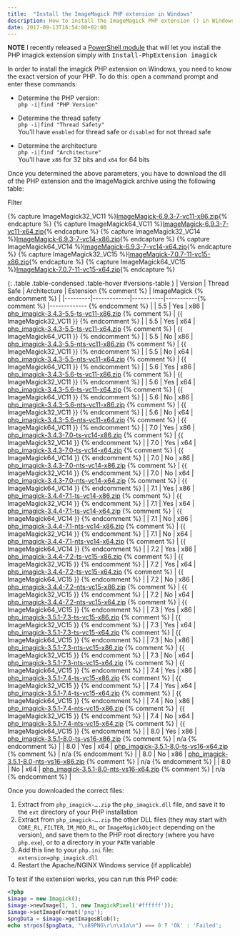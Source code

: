 ```yaml
---
title:  "Install the ImageMagick PHP extension in Windows"
description: How to install the ImageMagick PHP extension () in Windows.
date: 2017-09-13T16:54:00+02:00
---
```


<div class="alert alert-info" role="alert">
    <strong>NOTE</strong> I recently released a <a href="https://github.com/mlocati/powershell-phpmanager">PowerShell module</a> that will let you install the PHP imagick extension simply with <span style="font-family:monospace;white-space:nowrap">Install-PhpExtension imagick</span>
</div>

In order to install the imagick PHP extension on Windows, you need to know the exact version of your PHP.
To do this: open a command prompt and enter these commands:

- Determine the PHP version:  
  `php -i|find "PHP Version"`  
  
- Determine the thread safety  
  `php -i|find "Thread Safety"`  
  You'll have `enabled` for thread safe or `disabled` for not thread safe  
  
- Determine the architecture  
  `php -i|find "Architecture"`  
  You'll have `x86` for 32 bits and `x64` for 64 bits  
  
Once you determined the above parameters, you have to download the dll of the PHP extension and the ImageMagick archive using the following table:

<div class="text-center">
	<span class="badge">Filter</span>
	<div class="btn-group btn-group-xs versions-filter" data-field="version" title="PHP version"></div>
	<div class="btn-group btn-group-xs versions-filter" data-field="threadsafe" title="Thread safety"></div>
	<div class="btn-group btn-group-xs versions-filter" data-field="architecture" title="Architecture"></div>
</div>

{% capture ImageMagick32_VC11 %}[ImageMagick-6.9.3-7-vc11-x86.zip](https://windows.php.net/downloads/pecl/deps/archives/ImageMagick-6.9.3-7-vc11-x86.zip){% endcapture %}
{% capture ImageMagick64_VC11 %}[ImageMagick-6.9.3-7-vc11-x64.zip](https://windows.php.net/downloads/pecl/deps/archives/ImageMagick-6.9.3-7-vc11-x64.zip){% endcapture %}
{% capture ImageMagick32_VC14 %}[ImageMagick-6.9.3-7-vc14-x86.zip](https://windows.php.net/downloads/pecl/deps/archives/ImageMagick-6.9.3-7-vc14-x86.zip){% endcapture %}
{% capture ImageMagick64_VC14 %}[ImageMagick-6.9.3-7-vc14-x64.zip](https://windows.php.net/downloads/pecl/deps/archives/ImageMagick-6.9.3-7-vc14-x64.zip){% endcapture %}
{% capture ImageMagick32_VC15 %}[ImageMagick-7.0.7-11-vc15-x86.zip](https://windows.php.net/downloads/pecl/deps/archives/ImageMagick-7.0.7-11-vc15-x86.zip){% endcapture %}
{% capture ImageMagick64_VC15 %}[ImageMagick-7.0.7-11-vc15-x64.zip](https://windows.php.net/downloads/pecl/deps/archives/ImageMagick-7.0.7-11-vc15-x64.zip){% endcapture %}

{: .table .table-condensed .table-hover #versions-table }
| Version | Thread Safe | Architecture | Estension {% comment %} | ImageMagick {% endcomment %} |
|---------|-------------|-----------|-----------{% comment %} |------------- {% endcomment %} |
| 5.5 | Yes | x86 | [php_imagick-3.4.3-5.5-ts-vc11-x86.zip](https://windows.php.net/downloads/pecl/releases/imagick/3.4.3/php_imagick-3.4.3-5.5-ts-vc11-x86.zip) {% comment %} | {{ ImageMagick32_VC11 }} {% endcomment %} |
| 5.5 | Yes | x64 | [php_imagick-3.4.3-5.5-ts-vc11-x64.zip](https://windows.php.net/downloads/pecl/releases/imagick/3.4.3/php_imagick-3.4.3-5.5-ts-vc11-x64.zip) {% comment %} | {{ ImageMagick64_VC11 }} {% endcomment %} |
| 5.5 | No | x86 | [php_imagick-3.4.3-5.5-nts-vc11-x86.zip](https://windows.php.net/downloads/pecl/releases/imagick/3.4.3/php_imagick-3.4.3-5.5-nts-vc11-x86.zip) {% comment %} | {{ ImageMagick32_VC11 }} {% endcomment %} |
| 5.5 | No | x64 | [php_imagick-3.4.3-5.5-nts-vc11-x64.zip](https://windows.php.net/downloads/pecl/releases/imagick/3.4.3/php_imagick-3.4.3-5.5-nts-vc11-x64.zip) {% comment %} | {{ ImageMagick64_VC11 }} {% endcomment %} |
| 5.6 | Yes | x86 | [php_imagick-3.4.3-5.6-ts-vc11-x86.zip](https://windows.php.net/downloads/pecl/releases/imagick/3.4.3/php_imagick-3.4.3-5.6-ts-vc11-x86.zip) {% comment %} | {{ ImageMagick32_VC11 }} {% endcomment %} |
| 5.6 | Yes | x64 | [php_imagick-3.4.3-5.6-ts-vc11-x64.zip](https://windows.php.net/downloads/pecl/releases/imagick/3.4.3/php_imagick-3.4.3-5.6-ts-vc11-x64.zip) {% comment %} | {{ ImageMagick64_VC11 }} {% endcomment %} |
| 5.6 | No | x86 | [php_imagick-3.4.3-5.6-nts-vc11-x86.zip](https://windows.php.net/downloads/pecl/releases/imagick/3.4.3/php_imagick-3.4.3-5.6-nts-vc11-x86.zip) {% comment %} | {{ ImageMagick32_VC11 }} {% endcomment %} |
| 5.6 | No | x64 | [php_imagick-3.4.3-5.6-nts-vc11-x64.zip](https://windows.php.net/downloads/pecl/releases/imagick/3.4.3/php_imagick-3.4.3-5.6-nts-vc11-x64.zip) {% comment %} | {{ ImageMagick64_VC11 }} {% endcomment %} |
| 7.0 | Yes | x86 | [php_imagick-3.4.3-7.0-ts-vc14-x86.zip](https://windows.php.net/downloads/pecl/releases/imagick/3.4.3/php_imagick-3.4.3-7.0-ts-vc14-x86.zip) {% comment %} | {{ ImageMagick32_VC14 }} {% endcomment %} |
| 7.0 | Yes | x64 | [php_imagick-3.4.3-7.0-ts-vc14-x64.zip](https://windows.php.net/downloads/pecl/releases/imagick/3.4.3/php_imagick-3.4.3-7.0-ts-vc14-x64.zip) {% comment %} | {{ ImageMagick64_VC14 }} {% endcomment %} |
| 7.0 | No | x86 | [php_imagick-3.4.3-7.0-nts-vc14-x86.zip](https://windows.php.net/downloads/pecl/releases/imagick/3.4.3/php_imagick-3.4.3-7.0-nts-vc14-x86.zip) {% comment %} | {{ ImageMagick32_VC14 }} {% endcomment %} |
| 7.0 | No | x64 | [php_imagick-3.4.3-7.0-nts-vc14-x64.zip](https://windows.php.net/downloads/pecl/releases/imagick/3.4.3/php_imagick-3.4.3-7.0-nts-vc14-x64.zip) {% comment %} | {{ ImageMagick64_VC14 }} {% endcomment %} |
| 7.1 | Yes | x86 | [php_imagick-3.4.4-7.1-ts-vc14-x86.zip](https://windows.php.net/downloads/pecl/releases/imagick/3.4.4/php_imagick-3.4.4-7.1-ts-vc14-x86.zip) {% comment %} | {{ ImageMagick32_VC14 }} {% endcomment %} |
| 7.1 | Yes | x64 | [php_imagick-3.4.4-7.1-ts-vc14-x64.zip](https://windows.php.net/downloads/pecl/releases/imagick/3.4.4/php_imagick-3.4.4-7.1-ts-vc14-x64.zip) {% comment %} | {{ ImageMagick64_VC14 }} {% endcomment %} |
| 7.1 | No | x86 | [php_imagick-3.4.4-7.1-nts-vc14-x86.zip](https://windows.php.net/downloads/pecl/releases/imagick/3.4.4/php_imagick-3.4.4-7.1-nts-vc14-x86.zip) {% comment %} | {{ ImageMagick32_VC14 }} {% endcomment %} |
| 7.1 | No | x64 | [php_imagick-3.4.4-7.1-nts-vc14-x64.zip](https://windows.php.net/downloads/pecl/releases/imagick/3.4.4/php_imagick-3.4.4-7.1-nts-vc14-x64.zip) {% comment %} | {{ ImageMagick64_VC14 }} {% endcomment %} |
| 7.2 | Yes | x86 | [php_imagick-3.4.4-7.2-ts-vc15-x86.zip](https://windows.php.net/downloads/pecl/releases/imagick/3.4.4/php_imagick-3.4.4-7.2-ts-vc15-x86.zip) {% comment %} | {{ ImageMagick32_VC15 }} {% endcomment %} |
| 7.2 | Yes | x64 | [php_imagick-3.4.4-7.2-ts-vc15-x64.zip](https://windows.php.net/downloads/pecl/releases/imagick/3.4.4/php_imagick-3.4.4-7.2-ts-vc15-x64.zip) {% comment %} | {{ ImageMagick64_VC15 }} {% endcomment %} |
| 7.2 | No | x86 | [php_imagick-3.4.4-7.2-nts-vc15-x86.zip](https://windows.php.net/downloads/pecl/releases/imagick/3.4.4/php_imagick-3.4.4-7.2-nts-vc15-x86.zip) {% comment %} | {{ ImageMagick32_VC15 }} {% endcomment %} |
| 7.2 | No | x64 | [php_imagick-3.4.4-7.2-nts-vc15-x64.zip](https://windows.php.net/downloads/pecl/releases/imagick/3.4.4/php_imagick-3.4.4-7.2-nts-vc15-x64.zip) {% comment %} | {{ ImageMagick64_VC15 }} {% endcomment %} |
| 7.3 | Yes | x86 | [php_imagick-3.5.1-7.3-ts-vc15-x86.zip](https://windows.php.net/downloads/pecl/releases/imagick/3.5.1/php_imagick-3.5.1-7.3-ts-vc15-x86.zip) {% comment %} | {{ ImageMagick32_VC15 }} {% endcomment %} |
| 7.3 | Yes | x64 | [php_imagick-3.5.1-7.3-ts-vc15-x64.zip](https://windows.php.net/downloads/pecl/releases/imagick/3.5.1/php_imagick-3.5.1-7.3-ts-vc15-x64.zip) {% comment %} | {{ ImageMagick64_VC15 }} {% endcomment %} |
| 7.3 | No | x86 | [php_imagick-3.5.1-7.3-nts-vc15-x86.zip](https://windows.php.net/downloads/pecl/releases/imagick/3.5.1/php_imagick-3.5.1-7.3-nts-vc15-x86.zip) {% comment %} | {{ ImageMagick32_VC15 }} {% endcomment %} |
| 7.3 | No | x64 | [php_imagick-3.5.1-7.3-nts-vc15-x64.zip](https://windows.php.net/downloads/pecl/releases/imagick/3.5.1/php_imagick-3.5.1-7.3-nts-vc15-x64.zip) {% comment %} | {{ ImageMagick64_VC15 }} {% endcomment %} |
| 7.4 | Yes | x86 | [php_imagick-3.5.1-7.4-ts-vc15-x86.zip](https://windows.php.net/downloads/pecl/releases/imagick/3.5.1/php_imagick-3.5.1-7.4-ts-vc15-x86.zip) {% comment %} | {{ ImageMagick32_VC15 }} {% endcomment %} |
| 7.4 | Yes | x64 | [php_imagick-3.5.1-7.4-ts-vc15-x64.zip](https://windows.php.net/downloads/pecl/releases/imagick/3.5.1/php_imagick-3.5.1-7.4-ts-vc15-x64.zip) {% comment %} | {{ ImageMagick64_VC15 }} {% endcomment %} |
| 7.4 | No | x86 | [php_imagick-3.5.1-7.4-nts-vc15-x86.zip](https://windows.php.net/downloads/pecl/releases/imagick/3.5.1/php_imagick-3.5.1-7.4-nts-vc15-x86.zip) {% comment %} | {{ ImageMagick32_VC15 }} {% endcomment %} |
| 7.4 | No | x64 | [php_imagick-3.5.1-7.4-nts-vc15-x64.zip](https://windows.php.net/downloads/pecl/releases/imagick/3.5.1/php_imagick-3.5.1-7.4-nts-vc15-x64.zip) {% comment %} | {{ ImageMagick64_VC15 }} {% endcomment %} |
| 8.0 | Yes | x86 | [php_imagick-3.5.1-8.0-ts-vs16-x86.zip](https://windows.php.net/downloads/pecl/releases/imagick/3.5.1/php_imagick-3.5.1-8.0-ts-vs16-x86.zip) {% comment %} | n/a {% endcomment %} |
| 8.0 | Yes | x64 | [php_imagick-3.5.1-8.0-ts-vs16-x64.zip](https://windows.php.net/downloads/pecl/releases/imagick/3.5.1/php_imagick-3.5.1-8.0-ts-vs16-x64.zip) {% comment %} | n/a {% endcomment %} |
| 8.0 | No | x86 | [php_imagick-3.5.1-8.0-nts-vs16-x86.zip](https://windows.php.net/downloads/pecl/releases/imagick/3.5.1/php_imagick-3.5.1-8.0-nts-vs16-x86.zip) {% comment %} | n/a {% endcomment %} |
| 8.0 | No | x64 | [php_imagick-3.5.1-8.0-nts-vs16-x64.zip](https://windows.php.net/downloads/pecl/releases/imagick/3.5.1/php_imagick-3.5.1-8.0-nts-vs16-x64.zip) {% comment %} | n/a {% endcomment %} |

Once you downloaded the correct files:

1. Extract from `php_imagick-….zip` the `php_imagick.dll` file, and save it to the `ext` directory of your PHP installation
2. Extract from `php_imagick-….zip` the other DLL files (they may start with `CORE_RL`, `FILTER`, `IM_MOD_RL`, or `ImageMagickObject` depending on the version), and save them to the PHP root directory (where you have `php.exe`), or to a directory in your `PATH` variable
3. Add this line to your `php.ini` file:  
  `extension=php_imagick.dll`
4. Restart the Apache/NGINX Windows service (if applicable)

To test if the extension works, you can run this PHP code:

```php
<?php
$image = new Imagick();
$image->newImage(1, 1, new ImagickPixel('#ffffff'));
$image->setImageFormat('png');
$pngData = $image->getImagesBlob();
echo strpos($pngData, "\x89PNG\r\n\x1a\n") === 0 ? 'Ok' : 'Failed'; 
```

<script>$(document).ready(function() {
'use strict';

var $rows = $('#versions-table>tbody>tr');

function textToID(text) {
	return text.replace(/[^\w\-]+/g, '_');
}
var Filter = (function() {
	var current = {};
	function filterRows() {
		$rows.each(function (rowIndex, row) {
			var $row = $(row),
				fieldValues = $row.data('fieldValues');
			$row.show();
			for (var field in current) {
				if (field in fieldValues && fieldValues[field] !== current[field]) {
					$row.hide();
					break;
				}
			}
		});
	}
	function toggle(field, value) {
		$('button.versions-filter-' + field)
			.removeClass('btn-success')
			.addClass('btn-default')
		if (field in current && current[field] === value) {
			delete current[field];
		} else {
			current[field] = value;
			$('button#' + textToID('versions-filter-' + field + '-' + value))
				.removeClass('btn-default')
				.addClass('btn-success')
			;
		}
		filterRows();
	}
	return {
		toggle: toggle
	};
})();
function getAvailableFields() {
	var COLINDEX = {
		VERSION: 0,
		THREADSAFE: 1,
		ARCHITECTURE: 2
	};
	var result = {
		version: [],
		threadsafe: [],
		architecture: []
	};
	$rows.each(function (rowIndex, row) {
		var $row = $(row),
		   $cells = $row.find('>td'),
		   version = $.trim($cells.eq(COLINDEX.VERSION).text()),
		   threadsafe = $.trim($cells.eq(COLINDEX.THREADSAFE).text()),
		   architecture = $.trim($cells.eq(COLINDEX.ARCHITECTURE).text());
		if (result.version.indexOf(version) < 0) {
			result.version.push(version);
		}
		if (result.threadsafe.indexOf(threadsafe) < 0) {
			result.threadsafe.push(threadsafe);
		}
		if (result.architecture.indexOf(architecture) < 0) {
			result.architecture.push(architecture);
		}
		$row.data('fieldValues', {
			version: version,
			threadsafe: threadsafe,
			architecture: architecture
		});
	});
	return result;
}

function showAvailableFields(available) {
	var TEXTMAP = {
		threadsafe: {
			Yes: 'thread-safe',
			No: 'not thread safe'
		}
	};
	$('.versions-filter').each(function (index, ul) {
		var $ul = $(this),
			field = $ul.data('field');
		$.each(available[field], function (index, value) {
			var shownValue = field in TEXTMAP && value in TEXTMAP[field] ? TEXTMAP[field][value] : value;
			$ul.append($('<button class="btn btn-default versions-filter-' + field + '" id="' + textToID('versions-filter-' + field + '-' + value) + '" />')
				.text(shownValue)
				.on('click', function (e) {
					e.preventDefault();
					Filter.toggle(field, value);
				})
			);
		});
	});
}

showAvailableFields(getAvailableFields());
	
});</script>